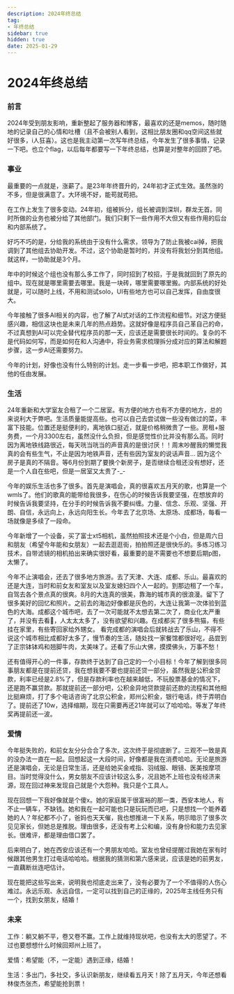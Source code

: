 ```yaml
---
description: 2024年终总结
tag:
- 年终总结
sidebar: true
hidden: true
date: 2025-01-29
---
```


# 2024年终总结

### 前言

2024年受到朋友影响，重新整起了服务器和博客，最喜欢的还是memos，随时随地的记录自己的心情和吐槽（且不会被别人看到，这相比朋友圈和qq空间这些就好很多，i人狂喜）。这也是我主动第一次写年终总结，今年发生了很多事情，记录一下吧。也立个flag，以后每年都要写一下年终总结，也算是对整年的回顾了吧。

### 事业

最重要的一点就是，涨薪了。是23年年终晋升的，24年初才正式生效。虽然涨的不多，但是很满意了。大环境不好，能苟就苟把。

在工作上发生了很多变动。24年初，组被拆分，组长被调到深圳，群龙无首。同时所做的业务也被分给了其他部门。我们只剩下一些作用不大但又有些作用的后台和内部系统了。

好巧不巧的是，分给我的系统由于没有什么需求，领导为了防止我被cai掉，把我调到了其他组去协助开发。不过，这个协助是暂时的，并没有将我划分到其他组。就这样，一协助就是3个月。

年中的时候这个组也没有那么多工作了，同时招到了校招，于是我就回到了原先的组中。现在就是哪里需要去哪里。我是一块砖，哪里需要哪里搬。内部系统的好处就是，可以随时上线，不用和测试solo，UI有些地方也可以自己发挥，自由度很大。

今年接触了很多AI相关的内容，也了解了AI式对话的工作流程和细节。对这方便挺感兴趣，相信这块也是未来几年的热点趋势。这就好像是程序员自己革自己的命，不过真想到AI可以完全替代程序员的那一天，应该还是需要很长时间的。复杂的不是代码如何写，而是如何在和人沟通中，将业务需求梳理拆分成对应的算法和解题步骤，这一步AI还需要努力。

今年的计划，好像也没有什么特别的计划。走一步看一步吧，把本职工作做好，其他的任由发展。

### 生活

24年重新和大学室友合租了一个二居室。有方便的地方也有不方便的地方，总的来说利大于弊吧。生活质量能提高些。也可以自己去尝试做一些没有做过的菜，丰富下技能。位置还是挺便利的，离地铁口挺近，就是价格稍微贵了一些。房租+服务费，一个月3300左右，虽然没什么负担，但是感觉性价比并没有那么高。同时因为离地铁线路很近，每天咣当咣当的声音真的是很讨厌！！周末吵醒我的懒觉我真的会有些生气，不止是因为地铁声音，还有些因为室友的说话声音... 因为这个房子是真的不隔音。等6月份到期了要换个新房子，是否继续合租还没有想好，还是一个人自在些吧，但是一居室又太贵了-_-

今年的娱乐生活也多了很多。首先是演唱会，真的很喜欢五月天的歌，也算是一个wmls了。他们的歌真的能带给我很多，在伤心的时候告诉我要坚强，在想放弃的时候告诉我要坚持，在分手的时候告诉我不要纠缠。力量、信念、乐观、坚强、开朗、自信，永远向上，永远向阳生长。今年去了北京场、太原场、成都场，每看一场就像是多续了一段命。

今年新增了一个设备，买了富士xt5相机，虽然拍照技术还是个小白，但是周六日和朋友（希望今年能和女朋友）一起去逛逛街，拍拍照还是很快乐的。多练习练习技术，自带滤镜的相机拍出来确实很好看，最重要的是不需要也不想要后期p图，太懒了。

今年不止演唱会，还去了很多地方旅游。去了天津、大连、成都、乐山。最喜欢的还是大连，当时和前女友和室友以及室友媳妇四个人一起的。到那边租了一个车，自驾去各个景点真的很爽。8月的大连真的很美，靠海的城市真的很浪漫。留下了很多美好的回忆和照片。之前去的海边好像都是灰色的，大连让我第一次体验到蓝色的大海。成都这个城市吧，去了一次可能就不太想去第二次了，商业化太严重了，并没有去看🐼，人太太太多了，没有欲望和兴趣。在成都买了很多熊猫，有些挂在家里，有些寄回家给外甥女。 看完成都的演唱会后就转战去了乐山，不得不说这个城市相比成都好太多了，慢节奏的生活，随处找一家餐馆都很好吃，品尝到了正宗钵钵鸡和翘脚牛肉，太美味了。还看了乐山大佛，摸摸佛头，万事不愁！

还有值得开心的一件事，存款终于达到了自己定的一个小目标！今年了解到很多同事朋友都是在提前还贷，我在想我要不要也提前还贷一部分，虽然我是公积金贷款，利率已经是2.8%了，但是存款利率也在越来越低，不玩股票基金的情况下，还是跑不赢贷款。那就提前还一部分吧，公积金异地贷款提前还款的流程和其他相比挺麻烦，打了多个电话咨询了北京公积金，郑州公积金，银行电话，终于弄明白了。提前还了10w，选择缩期，现在只需要再还21年就可以了哈哈哈。等发了年终奖再提前还一波。

### 爱情

今年挺失败的，和前女友分分合合了多次，这次终于是彻底断了。三观不一致是真的没办法一直在一起。回想起这一大段时间，好像都是我在消费哈哈。无论是旅游还是演唱会，无论是日常生活，还是给她买金戒指、羽绒服、眼镜、医美按摩项目。当时觉得没什么，男女朋友不应该计较这么多，况且她不上班也没有经济来源，现在回过神来发现自己就是个大怨种。我只是个工具人。

现在回想一下我好像就是个傻x。她的家庭属于很富裕的那一类，西安本地人，有不止一辆车，不缺钱。她和我在一起可能也只是玩玩而已吧，只是想找一个能养着她的人？年纪都不小了，爸妈也天天催，我也想推进一下关系，明示暗示了很多次见见家长，但她总是推脱。理由很多，还没有考上公和编，没有身份和能力去见家长。很难评，都是理由借口罢了。 

后来明白了，她在西安应该还有一个男朋友哈哈。室友也曾经提醒过我她在家有时候跟其他男生打过电话哈哈哈。根据我的猜测和第六感来说，应该是她的前男友，一直藕断丝连吧估计。

现在能把这些写出来，说明我也彻底走出来了，没有必要为了一个不值得的人伤心难过。永远乐观、永远自信，一定可以找到自己的正缘的，2025年主线任务只有一个，找到女朋友，结婚！

### 未来

工作：躺又躺不平，卷又卷不赢。工作上就维持现状吧，也没有太大的愿望了。不过也要想想什么时候回郑州上班了。

爱情：希望能（不，一定能）遇到正缘，结婚！

生活：多出门，多社交，多认识新朋友，继续看五月天！除了五月天，今年还想看林俊杰张杰，希望能抢到票！

